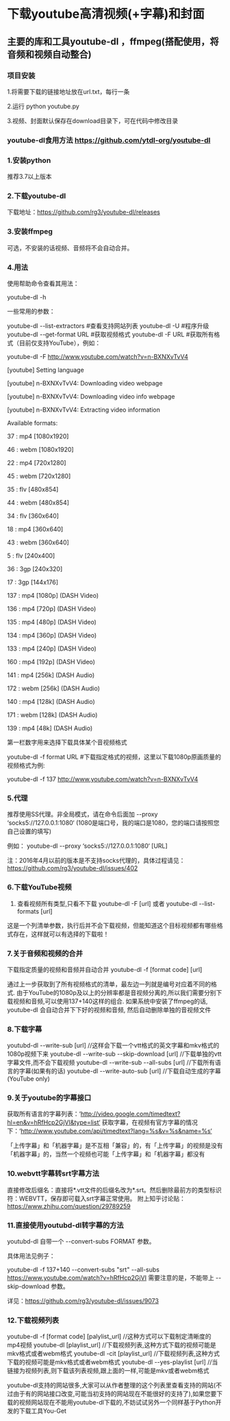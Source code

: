 # 下载youtube高清视频(+字幕)和封面
## 主要的库和工具youtube-dl ，ffmpeg(搭配使用，将音频和视频自动整合)

### 项目安装
1.将需要下载的链接地址放在url.txt，每行一条

2.运行 python youtube.py

3.视频、封面默认保存在download目录下，可在代码中修改目录

### youtube-dl食用方法 https://github.com/ytdl-org/youtube-dl
    
### 1.安装python
推荐3.7以上版本

### 2.下载youtube-dl
下载地址：https://github.com/rg3/youtube-dl/releases

### 3.安装ffmpeg
可选，不安装的话视频、音频将不会自动合并。

### 4.用法
使用帮助命令查看其用法：

youtube-dl -h

一些常用的参数：

youtube-dl --list-extractors  #查看支持网站列表
youtube-dl -U  #程序升级
youtube-dl --get-format URL #获取视频格式
youtube-dl -F URL #获取所有格式（目前仅支持YouTube），例如：

 

youtube-dl -F http://www.youtube.com/watch?v=n-BXNXvTvV4
 

[youtube] Setting language

[youtube] n-BXNXvTvV4: Downloading video webpage

[youtube] n-BXNXvTvV4: Downloading video info webpage

[youtube] n-BXNXvTvV4: Extracting video information

Available formats:

37      :       mp4     [1080x1920]

46      :       webm    [1080x1920]

22      :       mp4     [720x1280]

45      :       webm    [720x1280]

35      :       flv     [480x854]

44      :       webm    [480x854]

34      :       flv     [360x640]

18      :       mp4     [360x640]

43      :       webm    [360x640]

5       :       flv     [240x400]

36      :       3gp     [240x320]

17      :       3gp     [144x176]

137     :       mp4     [1080p] (DASH Video)

136     :       mp4     [720p] (DASH Video)

135     :       mp4     [480p] (DASH Video)

134     :       mp4     [360p] (DASH Video)

133     :       mp4     [240p] (DASH Video)

160     :       mp4     [192p] (DASH Video)

141     :       mp4     [256k] (DASH Audio)

172     :       webm    [256k] (DASH Audio)

140     :       mp4     [128k] (DASH Audio)

171     :       webm    [128k] (DASH Audio)

139     :       mp4     [48k] (DASH Audio)

第一栏数字用来选择下载具体某个音视频格式

youtube-dl -f format URL #下载指定格式的视频，这里以下载1080p原画质量的视频格式为例:

youtube-dl -f 137 http://www.youtube.com/watch?v=n-BXNXvTvV4

### 5.代理
推荐使用SS代理。非全局模式，请在命令后面加  --proxy ‘socks5://127.0.0.1:1080‘  (1080是端口号，我的端口是1080，您的端口请按照您自己设置的填写)

例如： youtube-dl --proxy ‘socks5://127.0.0.1:1080‘ [URL] 

注：2016年4月以前的版本是不支持socks代理的，具体过程请见：https://github.com/rg3/youtube-dl/issues/402

### 6.下载YouTube视频
1) 查看视频所有类型,只看不下载
youtube-dl -F [url]
或者
youtube-dl --list-formats [url]

这是一个列清单参数，执行后并不会下载视频，但能知道这个目标视频都有哪些格式存在，这样就可以有选择的下载啦！

### 7.关于音频和视频的合并
下载指定质量的视频和音频并自动合并
youtube-dl -f [format code] [url]

通过上一步获取到了所有视频格式的清单，最左边一列就是编号对应着不同的格式.
由于YouTube的1080p及以上的分辨率都是音视频分离的,所以我们需要分别下载视频和音频,可以使用137+140这样的组合.
如果系统中安装了ffmpeg的话, youtube-dl 会自动合并下下好的视频和音频, 然后自动删除单独的音视频文件

### 8.下载字幕
youtubd-dl --write-sub [url] //这样会下载一个vtt格式的英文字幕和mkv格式的1080p视频下来
youtube-dl --write-sub --skip-download [url] //下载单独的vtt字幕文件,而不会下载视频
youtube-dl --write-sub --all-subs [url] //下载所有语言的字幕(如果有的话)
youtube-dl --write-auto-sub [url] //下载自动生成的字幕(YouTube only)

### 9.关于youtube的字幕接口
获取所有语言的字幕列表：‘http://video.google.com/timedtext?hl=en&v=hRfHcp2GjVI&type=list‘
获取字幕，在视频有官方字幕的情况下：‘http://www.youtube.com/api/timedtext?lang=%s&v=%s&name=%s‘

「上传字幕」和「机器字幕」是不互相「兼容」的，有「上传字幕」的视频是没有「机器字幕」的，当然一个视频也可能「上传字幕」和「机器字幕」都没有

### 10.webvtt字幕转srt字幕方法
直接修改后缀名：直接将*.vtt文件的后缀名改为*.srt。然后删除最前方的类型标识符：WEBVTT，保存即可载入srt字幕正常使用。
附上知乎讨论贴：https://www.zhihu.com/question/29789259

 

### 11.直接使用youtubd-dl转字幕的方法

youtubd-dl 自带一个  --convert-subs FORMAT  参数。

具体用法见例子：

youtube-dl -f 137+140  --convert-subs "srt" --all-subs https://www.youtube.com/watch?v=hRfHcp2GjVI
需要注意的是，不能带上 --skip-download 参数。

详见：https://github.com/rg3/youtube-dl/issues/9073


### 12.下载视频列表
youtube-dl -f [format code] [palylist_url] //这种方式可以下载制定清晰度的mp4视频
youtube-dl [playlist_url] //下载视频列表,这种方式下载的视频可能是mkv格式或者webm格式
youtube-dl -cit [playlist_url] //下载视频列表,这种方式下载的视频可能是mkv格式或者webm格式
youtube-dl --yes-playlist [url] //当链接为视频列表,则下载该列表视频,跟上面的一样,可能是mkv或者webm格式


youtube-dl支持的网站很多,大家可以从作者整理的这个列表里查看支持的网站(不过由于有的网站接口改变,可能当初支持的网站现在不能很好的支持了),如果您要下载的视频网站现在不能用youtube-dl下载的,不妨试试另外一个同样基于Python开发的下载工具You-Get
